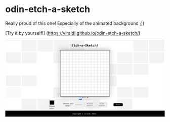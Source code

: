 # odin-etch-a-sketch

Really proud of this one!
Especially of the animated background ;))

[Try it by yourself!] (https://viraldl.github.io/odin-etch-a-sketch/)

![Preview image](images/preview.png)